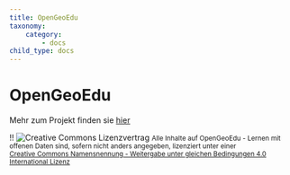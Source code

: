 ```yaml
---
title: OpenGeoEdu
taxonomy:
    category:
        - docs
child_type: docs
---
```


# OpenGeoEdu

Mehr zum Projekt finden sie [hier](https://www.opengeoedu.de)

!! <img alt="Creative Commons Lizenzvertrag" style="border-width:0" src="https://i.creativecommons.org/l/by-sa/4.0/88x31.png" /></a> <small>Alle Inhalte auf OpenGeoEdu - Lernen mit offenen Daten sind, sofern nicht anders angegeben, lizenziert unter einer <br/> [Creative Commons Namensnennung - Weitergabe unter gleichen Bedingungen 4.0 International Lizenz](http://creativecommons.org/licenses/by-sa/4.0/)</small>
